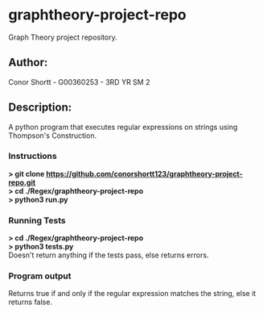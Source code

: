 # graphtheory-project-repo
Graph Theory project repository.</br>
## Author:
Conor Shortt - G00360253 - 3RD YR SM 2
## Description:
A python program that executes regular expressions on strings using Thompson's Construction.<br/>
### Instructions</br>
<b>> git clone https://github.com/conorshortt123/graphtheory-project-repo.git</b></br>
<b>> cd ./Regex/graphtheory-project-repo</b></br>
<b>> python3 run.py</b></br>
### Running Tests</br>
<b>> cd ./Regex/graphtheory-project-repo</b></br>
<b>> python3 tests.py</b></br>
Doesn't return anything if the tests pass, else returns errors.
### Program output</br>
Returns true if and only if the regular expression matches the string, else it returns false.
